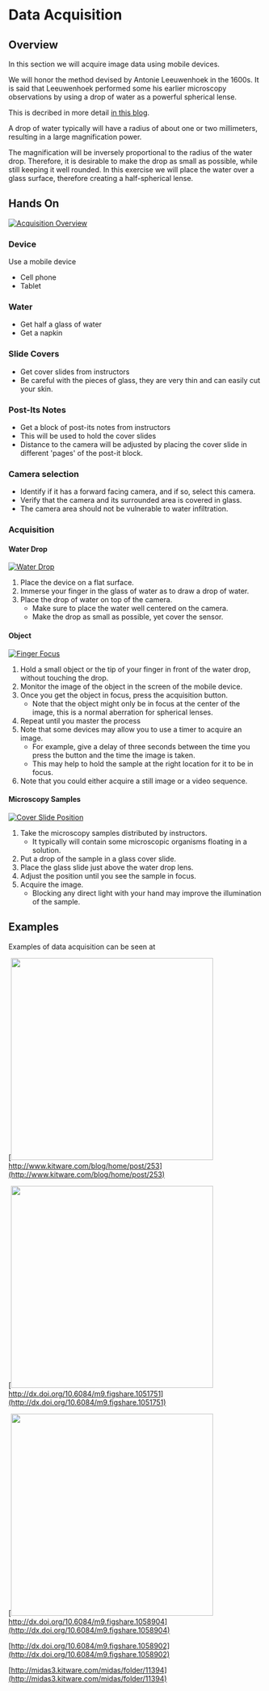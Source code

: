 # Data Acquisition

## Overview

In this section we will acquire image data using mobile devices.

We will honor the method devised by Antonie Leeuwenhoek in the 1600s. It is
said that Leeuwenhoek performed some his earlier microscopy observations by
using a drop of water as a powerful spherical lense.

This is decribed in more detail [in this
blog](http://www.kitware.com/blog/home/post/253).

A drop of water typically will have a radius of about one or two millimeters,
resulting in a large magnification power.

The magnification will be inversely proportional to the radius of the water
drop. Therefore, it is desirable to make the drop as small as possible, while
still keeping it well rounded. In this exercise we will place the water over a
glass surface, therefore creating a half-spherical lense.


## Hands On

[![Acquisition Overview](http://img.youtube.com/vi/kvKDqg-jbX4/0.jpg)](http://www.youtube.com/watch?v=kvKDqg-jbX4)

### Device

Use a mobile device

* Cell phone
* Tablet

### Water

* Get half a glass of water
* Get a napkin

### Slide Covers

* Get cover slides from instructors
* Be careful with the pieces of glass, they are very thin and can easily cut your skin.

### Post-Its Notes

* Get a block of post-its notes from instructors
* This will be used to hold the cover slides
* Distance to the camera will be adjusted by placing the cover slide in different 'pages' of the post-it block.

### Camera selection

* Identify if it has a forward facing camera, and if so, select this camera.
* Verify that the camera and its surrounded area is covered in glass.
* The camera area should not be vulnerable to water infiltration.

### Acquisition

#### Water Drop

[![Water Drop](http://img.youtube.com/vi/mURPEFv9uyg/0.jpg)](http://www.youtube.com/watch?v=mURPEFv9uyg)

1. Place the device on a flat surface.
2. Immerse your finger in the glass of water as to draw a drop of water.
3. Place the drop of water on top of the camera.
    * Make sure to place the water well centered on the camera.
    * Make the drop as small as possible, yet cover the sensor.

#### Object

[![Finger Focus](http://img.youtube.com/vi/kbRBKXDPqTM/0.jpg)](http://www.youtube.com/watch?v=kbRBKXDPqTM)

1. Hold a small object or the tip of your finger in front of the water drop, without touching the drop.
2. Monitor the image of the object in the screen of the mobile device.
3. Once you get the object in focus, press the acquisition button.
    * Note that the object might only be in focus at the center of the image, this is a normal aberration for spherical lenses.
4. Repeat until you master the process
5. Note that some devices may allow you to use a timer to acquire an image.
    * For example, give a delay of three seconds between the time you press the button and the time the image is taken.
    * This may help to hold the sample at the right location for it to be in focus.
6. Note that you could either acquire a still image or a video sequence.

#### Microscopy Samples

[![Cover Slide Position](http://img.youtube.com/vi/1dX6jiezYuY/0.jpg)](http://www.youtube.com/watch?v=1dX6jiezYuY)

1. Take the microscopy samples distributed by instructors.
    * It typically will contain some microscopic organisms floating in a solution.
2. Put a drop of the sample in a glass cover slide.
3. Place the glass slide just above the water drop lens.
4. Adjust the position until you see the sample in focus.
5. Acquire the image.
    * Blocking any direct light with your hand may improve the illumination of the sample.

## Examples

Examples of data acquisition can be seen at


[<img src="http://www.kitware.com/blog/files/6_927312512.JPG" width="400"><br>
http://www.kitware.com/blog/home/post/253](http://www.kitware.com/blog/home/post/253)

[<img src="http://files.figshare.com/1526481/IMG_20140331_131737.jpeg" width="400"><br>
http://dx.doi.org/10.6084/m9.figshare.1051751](http://dx.doi.org/10.6084/m9.figshare.1051751)

[<img src="http://files.figshare.com/1535892/IMG_20140613_141431.jpg" width="400"><br>
http://dx.doi.org/10.6084/m9.figshare.1058904](http://dx.doi.org/10.6084/m9.figshare.1058904)

[http://dx.doi.org/10.6084/m9.figshare.1058902](http://dx.doi.org/10.6084/m9.figshare.1058902)

[http://midas3.kitware.com/midas/folder/11394](http://midas3.kitware.com/midas/folder/11394)
